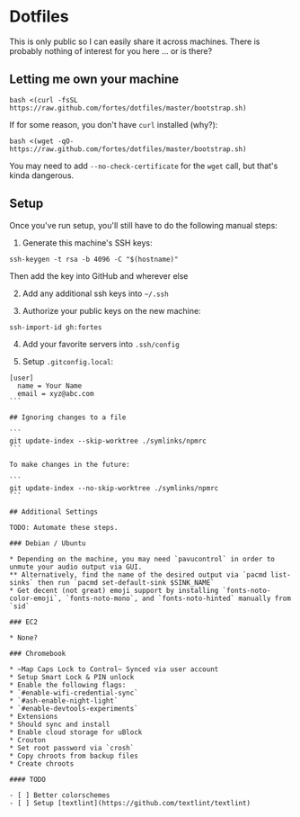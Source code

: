 # Dotfiles

This is only public so I can easily share it across machines. There is probably nothing of interest for you here ... or is there?

## Letting me own your machine

```
bash <(curl -fsSL https://raw.github.com/fortes/dotfiles/master/bootstrap.sh)
```

If for some reason, you don't have `curl` installed (why?):

```
bash <(wget -qO- https://raw.github.com/fortes/dotfiles/master/bootstrap.sh)
```

You may need to add `--no-check-certificate` for the `wget` call, but that's kinda dangerous.

## Setup

Once you've run setup, you'll still have to do the following manual steps:

1. Generate this machine's SSH keys:

```
ssh-keygen -t rsa -b 4096 -C "$(hostname)"
```

Then add the key into GitHub and wherever else

2. Add any additional ssh keys into `~/.ssh`

3. Authorize your public keys on the new machine:

```
ssh-import-id gh:fortes
```

4. Add your favorite servers into `.ssh/config`

5. Setup `.gitconfig.local`:

  ````
  [user]
    name = Your Name
    email = xyz@abc.com
  ```

## Ignoring changes to a file

```
git update-index --skip-worktree ./symlinks/npmrc
```

To make changes in the future:

```
git update-index --no-skip-worktree ./symlinks/npmrc
```

## Additional Settings

TODO: Automate these steps.

### Debian / Ubuntu

* Depending on the machine, you may need `pavucontrol` in order to unmute your audio output via GUI.
** Alternatively, find the name of the desired output via `pacmd list-sinks` then run `pacmd set-default-sink $SINK_NAME`
* Get decent (not great) emoji support by installing `fonts-noto-color-emoji`, `fonts-noto-mono`, and `fonts-noto-hinted` manually from `sid`

### EC2

* None?

### Chromebook

* ~Map Caps Lock to Control~ Synced via user account
* Setup Smart Lock & PIN unlock
* Enable the following flags:
  * `#enable-wifi-credential-sync`
  * `#ash-enable-night-light`
  * `#enable-devtools-experiments`
* Extensions
  * Should sync and install
  * Enable cloud storage for uBlock
* Crouton
  * Set root password via `crosh`
  * Copy chroots from backup files
  * Create chroots

#### TODO

- [ ] Better colorschemes
- [ ] Setup [textlint](https://github.com/textlint/textlint)
